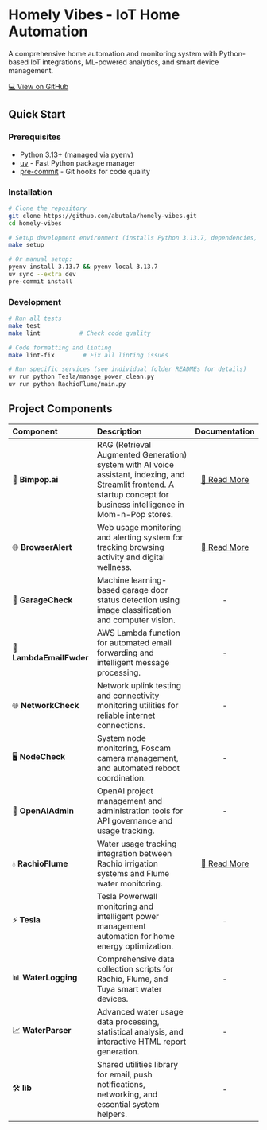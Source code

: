 # Homely Vibes - IoT Home Automation

A comprehensive home automation and monitoring system with Python-based IoT integrations, ML-powered analytics, and smart device management.

<div class="btn-group">
  <a href="https://github.com/abutala/homely-vibes" class="btn-custom btn-secondary" title="View source code and contribute on GitHub">💻 View on GitHub</a>
</div>

## Quick Start

### Prerequisites
- Python 3.13+ (managed via pyenv)
- [uv](https://docs.astral.sh/uv/) - Fast Python package manager
- [pre-commit](https://pre-commit.com/) - Git hooks for code quality

### Installation

```bash
# Clone the repository
git clone https://github.com/abutala/homely-vibes.git
cd homely-vibes

# Setup development environment (installs Python 3.13.7, dependencies, and git hooks)
make setup

# Or manual setup:
pyenv install 3.13.7 && pyenv local 3.13.7
uv sync --extra dev
pre-commit install
```

### Development

```bash
# Run all tests
make test
make lint           # Check code quality

# Code formatting and linting
make lint-fix        # Fix all linting issues

# Run specific services (see individual folder READMEs for details)
uv run python Tesla/manage_power_clean.py
uv run python RachioFlume/main.py
```

## Project Components

| Component | Description | Documentation |
|:----------|:------------|:-------------:|
| 🤖 **Bimpop.ai** | RAG (Retrieval Augmented Generation) system with AI voice assistant, indexing, and Streamlit frontend. A startup concept for business intelligence in Mom-n-Pop stores. | [📖 Read More](https://github.com/abutala/homely-vibes/blob/main/Bimpop.ai/README.md) |
| 🌐 **BrowserAlert** | Web usage monitoring and alerting system for tracking browsing activity and digital wellness. | [📖 Read More](https://github.com/abutala/homely-vibes/blob/main/BrowserAlert/README.md) |
| 🚗 **GarageCheck** | Machine learning-based garage door status detection using image classification and computer vision. | - |
| 📧 **LambdaEmailFwder** | AWS Lambda function for automated email forwarding and intelligent message processing. | - |
| 🌐 **NetworkCheck** | Network uplink testing and connectivity monitoring utilities for reliable internet connections. | - |
| 🖥️ **NodeCheck** | System node monitoring, Foscam camera management, and automated reboot coordination. | - |
| 🔧 **OpenAIAdmin** | OpenAI project management and administration tools for API governance and usage tracking. | - |
| 💧 **RachioFlume** | Water usage tracking integration between Rachio irrigation systems and Flume water monitoring. | [📖 Read More](https://github.com/abutala/homely-vibes/blob/main/RachioFlume/README.md) |
| ⚡ **Tesla** | Tesla Powerwall monitoring and intelligent power management automation for home energy optimization. | - |
| 📊 **WaterLogging** | Comprehensive data collection scripts for Rachio, Flume, and Tuya smart water devices. | - |
| 📈 **WaterParser** | Advanced water usage data processing, statistical analysis, and interactive HTML report generation. | - |
| 🛠️ **lib** | Shared utilities library for email, push notifications, networking, and essential system helpers. | - |
